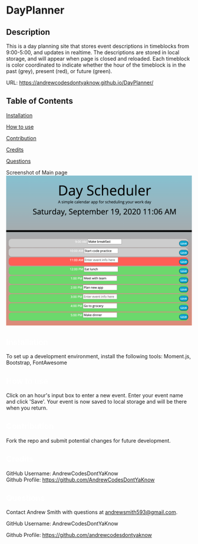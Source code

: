 # DayPlanner

## Description
This is a day planning site that stores event descriptions in timeblocks from 9:00-5:00, and updates in realtime. The descriptions are stored in local storage, and will appear when page is closed and reloaded. Each timeblock is color coordinated to indicate whether the hour of the timeblock is in the past (grey), present (red), or future (green). 

URL: https://andrewcodesdontyaknow.github.io/DayPlanner/
 
  ## Table of Contents

  <a href='#Installation'>Installation</a>

  <a href='#How to use'>How to use</a>
  
  <a href='#Contribution'>Contribution</a>

  <a href='#Credits'>Credits</a>

  <a href='#Questions'>Questions</a>
  
  
  Screenshot of Main page
  ![DayPlanner screenshot](./img/dayscheduler.png?)
  

  ## <a id='Installation' style='color:white;'>Installation</a>
  To set up a development environment, install the following tools: Moment.js, Bootstrap, FontAwesome

  ## <a id='How to use' style='color:white;'>How to use</a>
Click on an hour's input box to enter a new event. Enter your event name and click 'Save'. Your event is now saved to local storage and will be there when you return.

  ## <a id='Contribution' style='color:white;'>Contribution</a>
  Fork the repo and submit potential changes for future development.
  
  ## <a id='Credits' style='color:white;'>Credits</a>
  GitHub Username: AndrewCodesDontYaKnow <br>Github Profile: <a href='https://github.com/AndrewCodesDontYaKnow'>https://github.com/AndrewCodesDontYaKnow</a>

  ## <a id='Questions' style='color:white;'>Questions</a>
  Contact Andrew Smith with questions at andrewsmith593@gmail.com.

  GitHub Username: AndrewCodesDontYaKnow

  Github Profile: <a href='https://github.com/andrewcodesdontyaknow'>https://github.com/andrewcodesdontyaknow</a>
  

  <!-- Email: andrewsmith593@gmail.com -->





